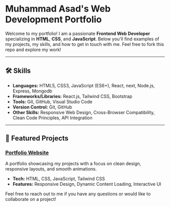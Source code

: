 # Muhammad Asad's Web Development Portfolio

Welcome to my portfolio! I am a passionate **Frontend Web Developer** specializing in **HTML**, **CSS**, and **JavaScript**. Below you'll find examples of my projects, my skills, and how to get in touch with me. Feel free to fork this repo and explore my work!

---

## 🛠️ **Skills**

- **Languages:** HTML5, CSS3, JavaScript (ES6+), React, next, Node.js, Express, Mongodb
- **Frameworks/Libraries:** React.js, Tailwind CSS, Bootstrap
- **Tools:** Git, GitHub, Visual Studio Code
- **Version Control:** Git, GitHub
- **Other Skills:** Responsive Web Design, Cross-Browser Compatibility, Clean Code Principles, API Integration

---

## 🌟 **Featured Projects**

### [Portfolio Website](https://alishan786a.github.io/portfolio/)

A portfolio showcasing my projects with a focus on clean design, responsive layouts, and smooth animations.

- **Tech:** HTML, CSS, JavaScript, Tailwind CSS
- **Features:** Responsive Design, Dynamic Content Loading, Interactive UI

Feel free to reach out to me if you have any questions or would like to collaborate on a project!
